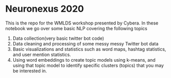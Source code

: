 # Neuronexus 2020

This is the repo for the WMLDS workshop presented by Cybera. In these notebook we go over some basic NLP covering the following topics

1. Data collection(very basic twitter bot code)
2. Data cleaning and processing  of some messy messy Twitter bot data
3. Basic visualizations and statistics such as word maps, hashtag statistics, and user mention statistics.
4. Using word embeddings to create topic models using k-means, and using that topic model to identify specific clusters (topics) that you may be interested in.    
